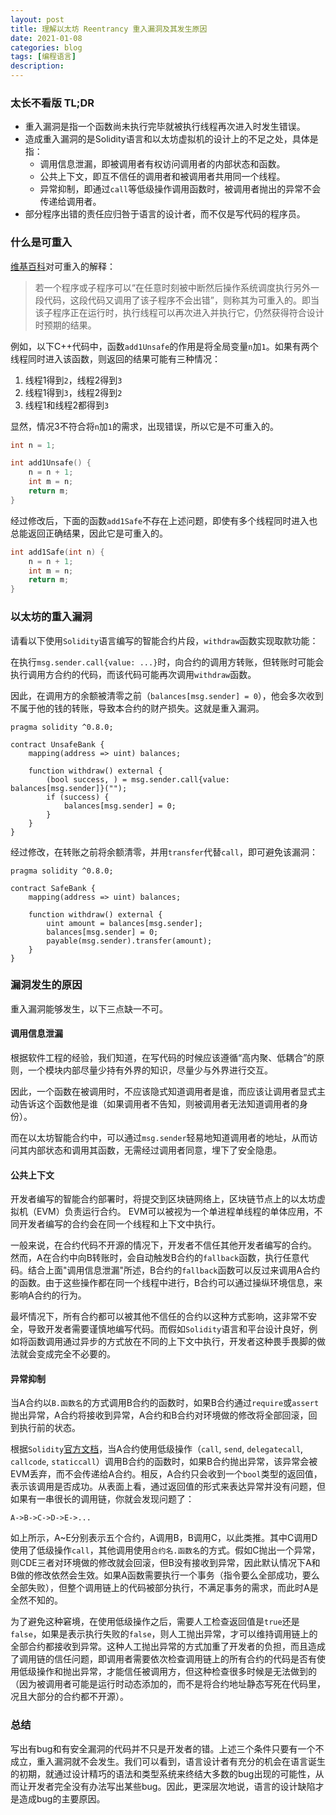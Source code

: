 ```yaml
---
layout: post
title: 理解以太坊 Reentrancy 重入漏洞及其发生原因
date: 2021-01-08
categories: blog
tags: [编程语言]
description: 
---
```


### 太长不看版 TL;DR

- 重入漏洞是指一个函数尚未执行完毕就被执行线程再次进入时发生错误。
- 造成重入漏洞的是Solidity语言和以太坊虚拟机的设计上的不足之处，具体是指：
    - 调用信息泄漏，即被调用者有权访问调用者的内部状态和函数。
    - 公共上下文，即互不信任的调用者和被调用者共用同一个线程。
    - 异常抑制，即通过`call`等低级操作调用函数时，被调用者抛出的异常不会传递给调用者。
- 部分程序出错的责任应归咎于语言的设计者，而不仅是写代码的程序员。

### 什么是可重入

[维基百科](https://zh.wikipedia.org/wiki/可重入)对可重入的解释：
> 若一个程序或子程序可以“在任意时刻被中断然后操作系统调度执行另外一段代码，这段代码又调用了该子程序不会出错”，则称其为可重入的。即当该子程序正在运行时，执行线程可以再次进入并执行它，仍然获得符合设计时预期的结果。

例如，以下C++代码中，函数`add1Unsafe`的作用是将全局变量`n`加`1`。如果有两个线程同时进入该函数，则返回的结果可能有三种情况：
1. 线程1得到`2`，线程2得到`3`
2. 线程1得到`3`，线程2得到`2`
3. 线程1和线程2都得到`3`

显然，情况3不符合将`n`加`1`的需求，出现错误，所以它是不可重入的。

```cpp
int n = 1;

int add1Unsafe() {
    n = n + 1;
    int m = n;
    return m;
}
```

经过修改后，下面的函数`add1Safe`不存在上述问题，即使有多个线程同时进入也总能返回正确结果，因此它是可重入的。

```cpp
int add1Safe(int n) {
    n = n + 1;
    int m = n;
    return m;
}
```

### 以太坊的重入漏洞

请看以下使用`Solidity`语言编写的智能合约片段，`withdraw`函数实现取款功能：

在执行`msg.sender.call{value: ...}`时，向合约的调用方转账，但转账时可能会执行调用方合约的代码，而该代码可能再次调用`withdraw`函数。

因此，在调用方的余额被清零之前（`balances[msg.sender] = 0`），他会多次收到不属于他的钱的转账，导致本合约的财产损失。这就是重入漏洞。

```solidity
pragma solidity ^0.8.0;

contract UnsafeBank {
    mapping(address => uint) balances;

    function withdraw() external {
        (bool success, ) = msg.sender.call{value: balances[msg.sender]}("");
        if (success) {
            balances[msg.sender] = 0;
        }
    }
}
```

经过修改，在转账之前将余额清零，并用`transfer`代替`call`，即可避免该漏洞：

```solidity
pragma solidity ^0.8.0;

contract SafeBank {
    mapping(address => uint) balances;

    function withdraw() external {
        uint amount = balances[msg.sender];
        balances[msg.sender] = 0;
        payable(msg.sender).transfer(amount);
    }
}
```

### 漏洞发生的原因

重入漏洞能够发生，以下三点缺一不可。

#### 调用信息泄漏

根据软件工程的经验，我们知道，在写代码的时候应该遵循“高内聚、低耦合”的原则，一个模块内部尽量少持有外界的知识，尽量少与外界进行交互。

因此，一个函数在被调用时，不应该隐式知道调用者是谁，而应该让调用者显式主动告诉这个函数他是谁（如果调用者不告知，则被调用者无法知道调用者的身份）。

而在以太坊智能合约中，可以通过`msg.sender`轻易地知道调用者的地址，从而访问其内部状态和调用其函数，无需经过调用者同意，埋下了安全隐患。


#### 公共上下文

开发者编写的智能合约部署时，将提交到区块链网络上，区块链节点上的以太坊虚拟机（EVM）负责运行合约。
EVM可以被视为一个单进程单线程的单体应用，不同开发者编写的合约会在同一个线程和上下文中执行。

一般来说，在合约代码不开源的情况下，开发者不信任其他开发者编写的合约。
然而，A在合约中向B转账时，会自动触发B合约的`fallback`函数，执行任意代码。结合上面"调用信息泄漏"所述，B合约的`fallback`函数可以反过来调用A合约的函数。由于这些操作都在同一个线程中进行，B合约可以通过操纵环境信息，来影响A合约的行为。

最坏情况下，所有合约都可以被其他不信任的合约以这种方式影响，这非常不安全，导致开发者需要谨慎地编写代码。而假如`Solidity`语言和平台设计良好，例如将函数调用通过异步的方式放在不同的上下文中执行，开发者这种畏手畏脚的做法就会变成完全不必要的。

#### 异常抑制

当A合约以`B.函数名`的方式调用B合约的函数时，如果B合约通过`require`或`assert`抛出异常，A合约将接收到异常，A合约和B合约对环境做的修改将全部回滚，回到执行前的状态。

根据`Solidity`[官方文档](https://docs.soliditylang.org/en/v0.8.0/control-structures.html#panic-via-assert-and-error-via-require)，当A合约使用低级操作（`call`, `send`, `delegatecall`, `callcode`, `staticcall`）调用B合约的函数时，如果B合约抛出异常，该异常会被EVM丢弃，而不会传递给A合约。相反，A合约只会收到一个`bool`类型的返回值，表示该调用是否成功。从表面上看，通过返回值的形式来表达异常并没有问题，但如果有一串很长的调用链，你就会发现问题了：

```
A->B->C->D->E->...
```

如上所示，A~E分别表示五个合约，A调用B，B调用C，以此类推。其中C调用D使用了低级操作`call`，其他调用使用`合约名.函数名`的方式。假如C抛出一个异常，则CDE三者对环境做的修改就会回滚，但B没有接收到异常，因此默认情况下A和B做的修改依然会生效。如果A函数需要执行一个事务（指令要么全部成功，要么全部失败），但整个调用链上的代码被部分执行，不满足事务的需求，而此时A是全然不知的。

为了避免这种窘境，在使用低级操作之后，需要人工检查返回值是`true`还是`false`，如果是表示执行失败的`false`，则人工抛出异常，才可以维持调用链上的全部合约都接收到异常。这种人工抛出异常的方式加重了开发者的负担，而且造成了调用链的信任问题，即调用者需要依次检查调用链上的所有合约的代码是否有使用低级操作和抛出异常，才能信任被调用方，但这种检查很多时候是无法做到的（因为被调用者可能是运行时动态添加的，而不是将合约地址静态写死在代码里，况且大部分的合约都不开源）。


### 总结

写出有bug和有安全漏洞的代码并不只是开发者的错。上述三个条件只要有一个不成立，重入漏洞就不会发生。我们可以看到，语言设计者有充分的机会在语言诞生的初期，就通过设计精巧的语法和类型系统来终结大多数的bug出现的可能性，从而让开发者完全没有办法写出某些bug。因此，更深层次地说，语言的设计缺陷才是造成bug的主要原因。

